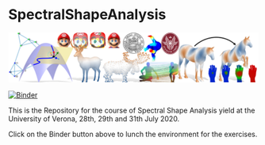 # SpectralShapeAnalysis

![alt text](teaser4.png)

[![Binder](https://mybinder.org/badge_logo.svg)](https://mybinder.org/v2/gh/riccardomarin/SpectralShapeAnalysis/master)

This is the Repository for the course of Spectral Shape Analysis yield at the University of Verona, 28th, 29th and 31th July 2020.

Click on the Binder button above to lunch the environment for the exercises.
